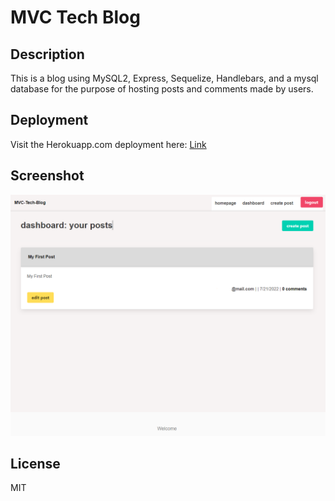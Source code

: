 # MVC Tech Blog
   
## Description

This is a blog using MySQL2, Express, Sequelize, Handlebars, and a mysql database for the purpose of hosting posts and comments made by users. 

## Deployment

Visit the Herokuapp.com deployment here: [Link](https://mvc-tech-blog-139.herokuapp.com/)

## Screenshot

![Img](./images/screenshot.png)
  
## License

MIT